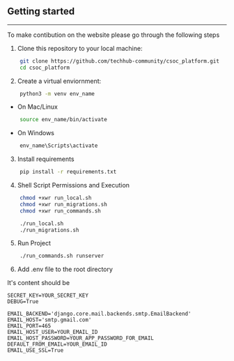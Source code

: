 ## Getting started
<hr>
<p> To make contibution on the website please go through the following steps</p>

<!-- 1. Fork this repository. -->

1. Clone this repository to your local machine:

```bash
    git clone https://github.com/techhub-community/csoc_platform.git
    cd csoc_platform
```

2. Create a virtual enviornment:

```bash
    python3 -m venv env_name
```

- On Mac/Linux

```bash
    source env_name/bin/activate
```

- On Windows

```bash
    env_name\Scripts\activate
```

3. Install requirements

```bash
    pip install -r requirements.txt
```

4. Shell Script Permissions and Execution

```bash
    chmod +xwr run_local.sh
    chmod +xwr run_migrations.sh
    chmod +xwr run_commands.sh
```

```bash
    ./run_local.sh
    ./run_migrations.sh
```

5. Run Project

```bash
    ./run_commands.sh runserver
```

6. Add .env file to the root directory

It's content should be 
```
SECRET_KEY=YOUR_SECRET_KEY
DEBUG=True

EMAIL_BACKEND='django.core.mail.backends.smtp.EmailBackend'
EMAIL_HOST='smtp.gmail.com'
EMAIL_PORT=465
EMAIL_HOST_USER=YOUR_EMAIL_ID
EMAIL_HOST_PASSWORD=YOUR_APP_PASSWORD_FOR_EMAIL
DEFAULT_FROM_EMAIL=YOUR_EMAIL_ID
EMAIL_USE_SSL=True
```
